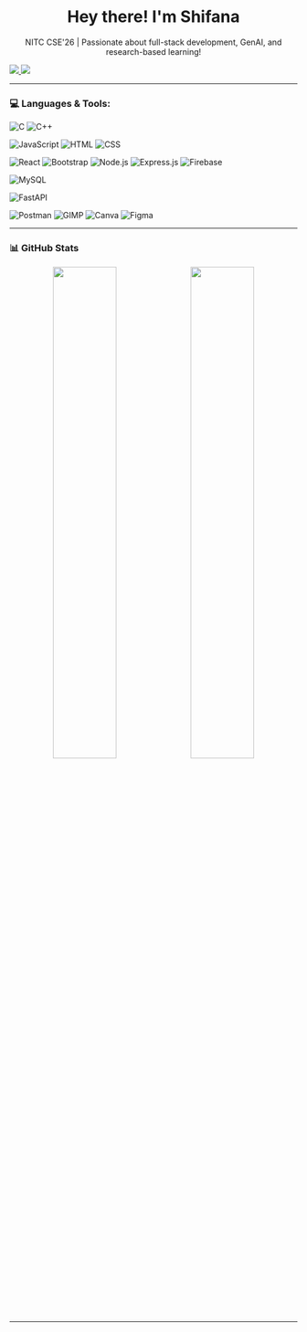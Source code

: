<!-- README.md -->

<h1 align="center">Hey there! I'm Shifana </h1>
<p align="center">NITC CSE'26 | Passionate about full-stack development, GenAI, and research-based learning!</p>

<a href="https://www.linkedin.com/in/shifana-s-shafeek-6b176b254/" target="_blank">
  <img src="https://img.shields.io/badge/LinkedIn-shifanasshafeek-blue?style=flat-square&logo=linkedin">
</a>
  <a href="https://instagram.com/shifanasshafeek_" target="_blank"><img src="https://img.shields.io/badge/Instagram-shifanasshafeek__-E4405F?style=flat-square&logo=instagram&logoColor=white"></a>
</p>

---

### 💻 Languages & Tools:

![C](https://img.shields.io/badge/-C-00599C?style=flat-square&logo=c)
![C++](https://img.shields.io/badge/-C++-00599C?style=flat-square&logo=c%2B%2B)
<!--![Python](https://img.shields.io/badge/-Python-3776AB?style=flat-square&logo=python)-->
![JavaScript](https://img.shields.io/badge/-JavaScript-F7DF1E?style=flat-square&logo=javascript&logoColor=black)
![HTML](https://img.shields.io/badge/-HTML5-E34F26?style=flat-square&logo=html5&logoColor=white)
![CSS](https://img.shields.io/badge/-CSS3-1572B6?style=flat-square&logo=css3)
<!--![Shell Script](https://img.shields.io/badge/-Shell_Script-4EAA25?style=flat-square&logo=gnu-bash)-->

![React](https://img.shields.io/badge/-React-20232A?style=flat-square&logo=react)
![Bootstrap](https://img.shields.io/badge/-Bootstrap-563D7C?style=flat-square&logo=bootstrap)
![Node.js](https://img.shields.io/badge/-Node.js-339933?style=flat-square&logo=node.js)
![Express.js](https://img.shields.io/badge/-Express.js-000000?style=flat-square&logo=express)
![Firebase](https://img.shields.io/badge/-Firebase-FFCA28?style=flat-square&logo=firebase)
<!--![MongoDB](https://img.shields.io/badge/-MongoDB-47A248?style=flat-square&logo=mongodb)-->
![MySQL](https://img.shields.io/badge/-MySQL-4479A1?style=flat-square&logo=mysql)
<!--![PostgreSQL](https://img.shields.io/badge/-PostgreSQL-336791?style=flat-square&logo=postgresql)-->
![FastAPI](https://img.shields.io/badge/-FastAPI-009688?style=flat-square&logo=fastapi)

<!--![Arduino](https://img.shields.io/badge/-Arduino-00979D?style=flat-square&logo=arduino)-->
![Postman](https://img.shields.io/badge/-Postman-FF6C37?style=flat-square&logo=postman)
![GIMP](https://img.shields.io/badge/-GIMP-5C5543?style=flat-square&logo=gimp)
![Canva](https://img.shields.io/badge/-Canva-00C4CC?style=flat-square&logo=canva)
![Figma](https://img.shields.io/badge/-Figma-F24E1E?style=flat-square&logo=figma)
<!--![Markdown](https://img.shields.io/badge/-Markdown-000000?style=flat-square&logo=markdown)-->

---

### 📊 GitHub Stats

<p align="center">
  <img src="https://github-readme-stats.vercel.app/api?username=ShifanaSShfk&show_icons=true&theme=radical" width="47%">
  <img src="https://github-readme-stats.vercel.app/api/top-langs/?username=ShifanaSShfk&layout=compact&theme=radical" width="47%">
</p>

---



